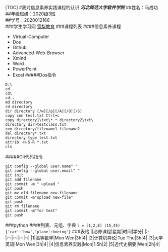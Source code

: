 [TOC]
#我对信息素养实践课程的认识 
***河北师范大学软件学院***
##姓名：马成功 
##年级班级：2020级3班  
##学号：2020012166  
###学生学习网
[雪梨教育](http://www.edu2act.cn/task/list/)
###课程列表
####信息素养课程
- Virtual-Computer
- Dos
- Github
- Advanced-Web-Browser
- Xmind
- Word
- PowerPoint
- Excel
#####Dos指令
```
D:\
cd
cd\
cd..
md directory
rd directory
dir directory [/w][/p][/A][/O][/S]
copy con test.txt Ctrl+c
copy directory1\txt\*.* directory2\txt\
directory dir>testclass.txt
ren dircetory/filename1 filename2
del directory*.txt
directory type test.txt
attrib -H-S-R *.txt
cls
```
#####Git代码指令
```
git config --global user.name" "
git config --global user.email" "
git init
git add filename 
git commit -m " upload "
git push
git mv old-filename new-filename
git commit -m"upload new-file"
git push
git rm filename
git commit -m"for test"
git push
```
###python
####列表、元组、字典
`l = [1,2,8] (15,45) {'car':'bmw','plane':boeing'}`
###表格
||必修课程|星期|时间|学分|
|:-|:-:|:-:|:-:|-:|
|1|高等数学|Mon Wen|3h|4|
|2|计算机导论|Tue Thu|3h|4|
|3|大学英语|Mon Wen|3h|4|
|4|信息素养实践|Mon|1.5h|2|
|5|近代史纲要|Wen|2h|4|
